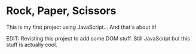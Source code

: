 # Rock, Paper, Scissors
This is my first project using JavaScript... And that's about it!

EDIT: Revisting this project to add some DOM stuff. Still JavaScript but this stuff is actually cool.